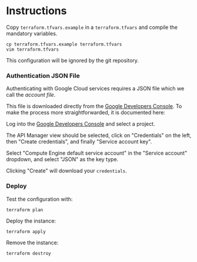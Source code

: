 
# Instructions

Copy `terraform.tfvars.example` in a `terraform.tfvars` and compile the mandatory variables.

    cp terraform.tfvars.example terraform.tfvars
    vim terraform.tfvars

This configuration will be ignored by the git repository.

### Authentication JSON File

Authenticating with Google Cloud services requires a JSON file which we call the *account file*.

This file is downloaded directly from the [Google Developers Console](https://console.developers.google.com/). To make the process more straightforwarded, it is documented here:

Log into the [Google Developers Console](https://console.developers.google.com/) and select a project.

The API Manager view should be selected, click on "Credentials" on the left, then "Create credentials", and finally "Service account key".

Select "Compute Engine default service account" in the "Service account" dropdown, and select "JSON" as the key type.

Clicking "Create" will download your `credentials`.

### Deploy

Test the configuration with:

    terraform plan

Deploy the instance:

    terraform apply

Remove the instance:

    terraform destroy

